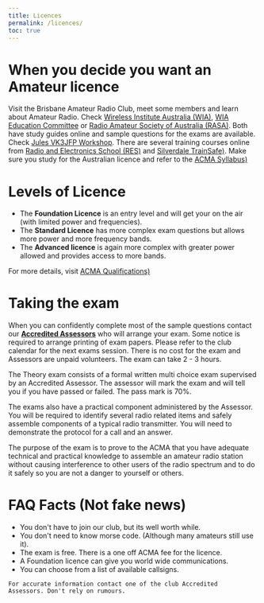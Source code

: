 ```yaml
---
title: Licences
permalink: /licences/
toc: true
---
```


# When you decide you want an Amateur licence

Visit the Brisbane Amateur Radio Club, meet some members and learn about Amateur Radio.
Check [Wireless Institute Australia (WIA)](https://wia.org.au), [WIA Education Committee](https://www.wia-education.com.au/home) or [Radio Amateur Society of Australia (RASA)](https://vkradioamateurs.org). Both have study guides online and sample questions for the exams are available. Check [Jules VK3JFP Workshop](https://www.julesworkshop.net/Amateur%20Radio%20Group/5%20Regulations%20page.html). There are several training courses online from [Radio and Electronics School (RES)](https://res.net.au) and [Silverdale TrainSafe)](https://silvertrain.com.au).
Make sure you study for the Australian licence and refer to the [ACMA Syllabus)](https://www.acma.gov.au/amateur-radio-resources#documents)

# Levels of Licence
* The **Foundation Licence** is an entry level and will get your on the air (with limited power and frequencies).
* The **Standard Licence** has more complex exam questions but allows more power and more frequency bands.
* The **Advanced licence** is again more complex with greater power allowed and provides access to more bands.

For more details, visit [ACMA Qualifications)](https://www.acma.gov.au/qualifications-operate-amateur-radio)

# Taking the exam
When you can confidently complete most of the sample questions contact our [**Accredited Assessors**](mailto:exams@barc.org.au) who will arrange your exam. Some notice is required to arrange printing of exam papers. Please refer to the club calendar for the next exams session. There is no cost for the exam and Assessors are unpaid volunteers. The exam can take 2 - 3 hours.

The Theory exam consists of a formal written multi choice exam supervised by an Accredited Assessor. The assessor will mark the exam and will tell you if you have passed or failed. The pass mark is 70%.

The exams also have a practical component administered by the Assessor. You will be required to identify several radio related items and safely assemble components of a typical radio transmitter.
You will need to demonstrate the protocol for a call and an answer.

The purpose of the exam is to prove to the ACMA that you have adequate technical and practical knowledge to assemble an amateur radio station without causing interference to other users of the radio spectrum and to do it safely so you are not a danger to yourself or others. 

# FAQ Facts (Not fake news)
* You don't have to join our club, but its well worth while.
* You don't need to know morse code. (Although many amateurs still use it).
* The exam is free. There is a one off ACMA fee for the licence.
* A Foundation licence can give you world wide communications.
* You can choose from a list of available callsigns.

```
For accurate information contact one of the club Accredited
Assessors. Don't rely on rumours.
```
